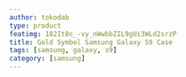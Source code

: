 ```yaml
---
author: tokodab
type: product
featimg: 182It8c_-vy_nWwbbZIL9gUi3WLd2srzP
title: Gold Symbol Samsung Galaxy S9 Case
tags: [samsung, galaxy, s9]
category: [samsung]
---
```

